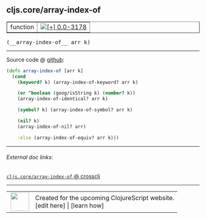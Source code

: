 ## cljs.core/array-index-of



 <table border="1">
<tr>
<td>function</td>
<td><a href="https://github.com/cljsinfo/cljs-api-docs/tree/0.0-3178"><img valign="middle" alt="[+] 0.0-3178" title="Added in 0.0-3178" src="https://img.shields.io/badge/+-0.0--3178-lightgrey.svg"></a> </td>
</tr>
</table>


 <samp>
(__array-index-of__ arr k)<br>
</samp>

---







Source code @ [github](https://github.com/clojure/clojurescript/blob/r3264/src/main/cljs/cljs/core.cljs#L5544-L5556):

```clj
(defn array-index-of [arr k]
  (cond
    (keyword? k) (array-index-of-keyword? arr k)

    (or ^boolean (goog/isString k) (number? k))
    (array-index-of-identical? arr k)

    (symbol? k) (array-index-of-symbol? arr k)

    (nil? k)
    (array-index-of-nil? arr)

    :else (array-index-of-equiv? arr k)))
```

<!--
Repo - tag - source tree - lines:

 <pre>
clojurescript @ r3264
└── src
    └── main
        └── cljs
            └── cljs
                └── <ins>[core.cljs:5544-5556](https://github.com/clojure/clojurescript/blob/r3264/src/main/cljs/cljs/core.cljs#L5544-L5556)</ins>
</pre>

-->

---



###### External doc links:

[`cljs.core/array-index-of` @ crossclj](http://crossclj.info/fun/cljs.core.cljs/array-index-of.html)<br>

---

 <table>
<tr><td>
<img valign="middle" align="right" width="48px" src="http://i.imgur.com/Hi20huC.png">
</td><td>
Created for the upcoming ClojureScript website.<br>
[edit here] | [learn how]
</td></tr></table>

[edit here]:https://github.com/cljsinfo/cljs-api-docs/blob/master/cljsdoc/cljs.core/array-index-of.cljsdoc
[learn how]:https://github.com/cljsinfo/cljs-api-docs/wiki/cljsdoc-files

<!--

This information was too distracting to show to readers, but I'll leave it
commented here since it is helpful to:

- pretty-print the data used to generate this document
- and show how to retrieve that data



The API data for this symbol:

```clj
{:ns "cljs.core",
 :name "array-index-of",
 :type "function",
 :signature ["[arr k]"],
 :source {:code "(defn array-index-of [arr k]\n  (cond\n    (keyword? k) (array-index-of-keyword? arr k)\n\n    (or ^boolean (goog/isString k) (number? k))\n    (array-index-of-identical? arr k)\n\n    (symbol? k) (array-index-of-symbol? arr k)\n\n    (nil? k)\n    (array-index-of-nil? arr)\n\n    :else (array-index-of-equiv? arr k)))",
          :title "Source code",
          :repo "clojurescript",
          :tag "r3264",
          :filename "src/main/cljs/cljs/core.cljs",
          :lines [5544 5556]},
 :full-name "cljs.core/array-index-of",
 :full-name-encode "cljs.core/array-index-of",
 :history [["+" "0.0-3178"]]}

```

Retrieve the API data for this symbol:

```clj
;; from Clojure REPL
(require '[clojure.edn :as edn])
(-> (slurp "https://raw.githubusercontent.com/cljsinfo/cljs-api-docs/catalog/cljs-api.edn")
    (edn/read-string)
    (get-in [:symbols "cljs.core/array-index-of"]))
```

-->
